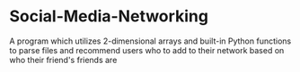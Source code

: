 # Social-Media-Networking
A program which utilizes 2-dimensional arrays and built-in Python functions to parse files and recommend users who to add to their network based on who their friend's friends are
